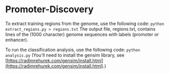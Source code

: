 # Promoter-Discovery

To extract training regions from the genome, use the following code:
`python extract_regions.py > regions.txt`
The output file, regions.txt, contains lines of the (1000 character) genome sequences with labels (promoter or enhancer).

To run the classification analysis, use the following code:
`python analysis.py`
(You'll need to install the gensim library, see [https://radimrehurek.com/gensim/install.html](https://radimrehurek.com/gensim/install.html).)

